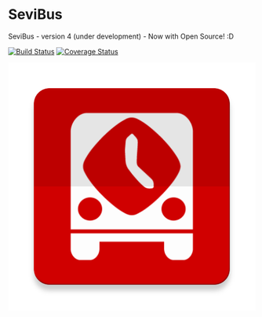 SeviBus
=======

SeviBus - version 4 (under development) - Now with Open Source! :D

[![Build Status](https://travis-ci.org/Sloy/SeviBus.svg?branch=master)](https://travis-ci.org/Sloy/SeviBus)  [![Coverage Status](https://coveralls.io/repos/Sloy/SeviBus/badge.svg)](https://coveralls.io/r/Sloy/SeviBus)

![New icon proposal](./art/web_hi_res_512.png)